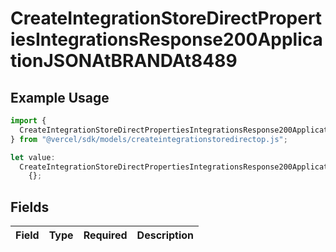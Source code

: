 # CreateIntegrationStoreDirectPropertiesIntegrationsResponse200ApplicationJSONAtBRANDAt8489

## Example Usage

```typescript
import {
  CreateIntegrationStoreDirectPropertiesIntegrationsResponse200ApplicationJSONAtBRANDAt8489,
} from "@vercel/sdk/models/createintegrationstoredirectop.js";

let value:
  CreateIntegrationStoreDirectPropertiesIntegrationsResponse200ApplicationJSONAtBRANDAt8489 =
    {};
```

## Fields

| Field       | Type        | Required    | Description |
| ----------- | ----------- | ----------- | ----------- |